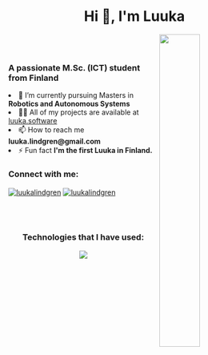<h1 align="center">Hi 👋, I'm Luuka</h1>
<img align="right" src="https://workchronicles.com/wp-content/uploads/2023/03/glimpse-of-the-future-01-2.png"  width="40%" />
<br/>
<br/>


<h3 align="left">A passionate M.Sc. (ICT) student from Finland</h3>
<li align="left"> 🌱 I’m currently pursuing Masters in <b>Robotics and Autonomous Systems</b> </li>
<li align="left"> 👨‍💻 All of my projects are available at <a href="https://www.luuka.software" target="_blank">luuka.software</a> </li>
<li align="left"> 📫 How to reach me <b>luuka.lindgren@gmail.com</b> </li>
<li align="left"> ⚡ Fun fact <b>I'm the first Luuka in Finland.</b> </li>



<h3 align="left">Connect with me:</h3>
<p align="left">
<a href="https://linkedin.com/in/luukalindgren" target="_blank"><img align="center" src="https://skillicons.dev/icons?i=linkedin" alt="luukalindgren" /></a>
<a href="https://instagram.com/luukalindgren" target="_blank"><img align="center" src="https://skillicons.dev/icons?i=instagram" alt="luukalindgren"  /></a>
</p>

<br/>
<br/>

<h3 align="center">Technologies that I have used:</h3>
 <p align="center">
  <a href="https://skillicons.dev">
    <img src="https://skillicons.dev/icons?i=js,react,py,html,css,java,git,vscode,vite,azure,bash,figma,supabase,mongodb,nextjs,nodejs,ps,postman,wordpress,webflow&perline=10" />
  </a>
</p>

